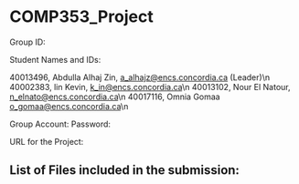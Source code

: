 # COMP353_Project
 
 
 Group ID:
 
 Student Names and IDs:
 
40013496,	Abdulla Alhaj Zin,	a_alhajz@encs.concordia.ca (Leader)\n
40002383,	lin	Kevin,	k_in@encs.concordia.ca\n
40013102,	Nour El Natour,	n_elnato@encs.concordia.ca\n
40017116,	Omnia Gomaa	o_gomaa@encs.concordia.ca\n

Group Account:
Password:

URL for the Project:

List of Files included in the submission:
------------------------------------------


